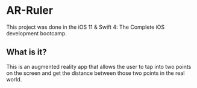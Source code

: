 # AR-Ruler
This project was done in the iOS 11 & Swift 4: The Complete iOS development bootcamp.

## What is it?
This is an augmented reality app that allows the user to tap into two points on the screen and get the distance between those two points in the real world.
